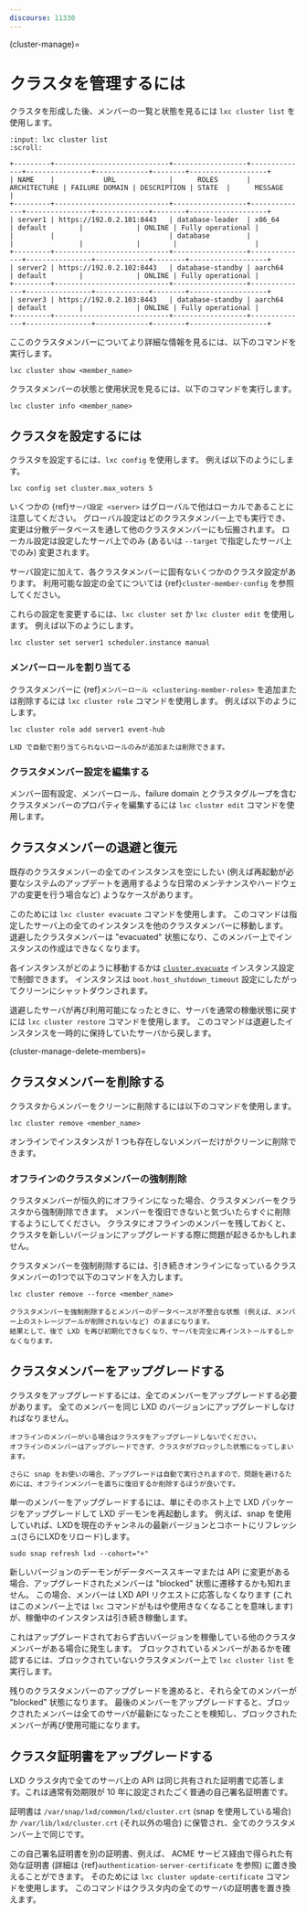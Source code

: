 ```yaml
---
discourse: 11330
---
```


(cluster-manage)=
# クラスタを管理するには

クラスタを形成した後、メンバーの一覧と状態を見るには `lxc cluster list` を使用します。

```{terminal}
:input: lxc cluster list
:scroll:

+---------+----------------------------+------------------+--------------+----------------+-------------+--------+-------------------+
| NAME    |            URL             |      ROLES       | ARCHITECTURE | FAILURE DOMAIN | DESCRIPTION | STATE  |      MESSAGE      |
+---------+----------------------------+------------------+--------------+----------------+-------------+--------+-------------------+
| server1 | https://192.0.2.101:8443   | database-leader  | x86_64       | default        |             | ONLINE | Fully operational |
|         |                            | database         |              |                |             |        |                   |
+---------+----------------------------+------------------+--------------+----------------+-------------+--------+-------------------+
| server2 | https://192.0.2.102:8443   | database-standby | aarch64      | default        |             | ONLINE | Fully operational |
+---------+----------------------------+------------------+--------------+----------------+-------------+--------+-------------------+
| server3 | https://192.0.2.103:8443   | database-standby | aarch64      | default        |             | ONLINE | Fully operational |
+---------+----------------------------+------------------+--------------+----------------+-------------+--------+-------------------+
```

ここのクラスタメンバーについてより詳細な情報を見るには、以下のコマンドを実行します。

    lxc cluster show <member_name>

クラスタメンバーの状態と使用状況を見るには、以下のコマンドを実行します。

    lxc cluster info <member_name>

## クラスタを設定するには

クラスタを設定するには、`lxc config` を使用します。
例えば以下のようにします。

    lxc config set cluster.max_voters 5

いくつかの {ref}`サーバ設定 <server>` はグローバルで他はローカルであることに注意してください。
グローバル設定はどのクラスタメンバー上でも実行でき、変更は分散データベースを通して他のクラスタメンバーにも伝搬されます。
ローカル設定は設定したサーバ上でのみ (あるいは `--target` で指定したサーバ上でのみ) 変更されます。

サーバ設定に加えて、各クラスタメンバーに固有ないくつかのクラスタ設定があります。
利用可能な設定の全てについては {ref}`cluster-member-config` を参照してください。

これらの設定を変更するには、`lxc cluster set` か `lxc cluster edit` を使用します。
例えば以下のようにします。

    lxc cluster set server1 scheduler.instance manual

### メンバーロールを割り当てる

クラスタメンバーに {ref}`メンバーロール <clustering-member-roles>` を追加または削除するには `lxc cluster role` コマンドを使用します。
例えば以下のようにします。

    lxc cluster role add server1 event-hub

```{note}
LXD で自動で割り当てられないロールのみが追加または削除できます。
```

### クラスタメンバー設定を編集する

メンバー固有設定、メンバーロール、failure domain とクラスタグループを含むクラスタメンバーのプロパティを編集するには `lxc cluster edit` コマンドを使用します。

## クラスタメンバーの退避と復元

既存のクラスタメンバーの全てのインスタンスを空にしたい (例えば再起動が必要なシステムのアップデートを適用するような日常のメンテナンスやハードウェアの変更を行う場合など) ようなケースがあります。

このためには `lxc cluster evacuate` コマンドを使用します。
このコマンドは指定したサーバ上の全てのインスタンスを他のクラスタメンバーに移動します。
退避したクラスタメンバーは "evacuated" 状態になり、このメンバー上でインスタンスの作成はできなくなります。

各インスタンスがどのように移動するかは [`cluster.evacuate`](instance-options-misc) インスタンス設定で制御できます。
インスタンスは `boot.host_shutdown_timeout` 設定にしたがってクリーンにシャットダウンされます。

退避したサーバが再び利用可能になったときに、サーバを通常の稼働状態に戻すには `lxc cluster restore` コマンドを使用します。
このコマンドは退避したインスタンスを一時的に保持していたサーバから戻します。

(cluster-manage-delete-members)=
## クラスタメンバーを削除する

クラスタからメンバーをクリーンに削除するには以下のコマンドを使用します。

    lxc cluster remove <member_name>

オンラインでインスタンスが 1 つも存在しないメンバーだけがクリーンに削除できます。

### オフラインのクラスタメンバーの強制削除

クラスタメンバーが恒久的にオフラインになった場合、クラスタメンバーをクラスタから強制削除できます。
メンバーを復旧できないと気づいたらすぐに削除するようにしてください。
クラスタにオフラインのメンバーを残しておくと、クラスタを新しいバージョンにアップグレードする際に問題が起きるかもしれません。

クラスタメンバーを強制削除するには、引き続きオンラインになっているクラスタメンバーの1つで以下のコマンドを入力します。

    lxc cluster remove --force <member_name>

```{caution}
クラスタメンバーを強制削除するとメンバーのデータベースが不整合な状態 (例えば、メンバー上のストレージプールが削除されないなど) のままになります。
結果として、後で LXD を再び初期化できなくなり、サーバを完全に再インストールするしかなくなります。
```

## クラスタメンバーをアップグレードする

クラスタをアップグレードするには、全てのメンバーをアップグレードする必要があります。
全てのメンバーを同じ LXD のバージョンにアップグレードしなければなりません。

```{caution}
オフラインのメンバーがいる場合はクラスタをアップグレードしないでください。
オフラインのメンバーはアップグレードできず、クラスタがブロックした状態になってしまいます。

さらに snap をお使いの場合、アップグレードは自動で実行されますので、問題を避けるためには、オフラインメンバーを直ちに復旧するか削除するほうが良いです。
```

単一のメンバーをアップグレードするには、単にそのホスト上で LXD パッケージをアップグレードして LXD デーモンを再起動します。
例えば、snap を使用していれば、LXDを現在のチャンネルの最新バージョンとコホートにリフレッシュ(さらにLXDをリロード)します。

    sudo snap refresh lxd --cohort="+"

新しいバージョンのデーモンがデータベーススキーマまたは API に変更がある場合、アップグレードされたメンバーは "blocked" 状態に遷移するかも知れません。
この場合、メンバーは LXD API リクエストに応答しなくなります (これはこのメンバー上では `lxc` コマンドがもはや使用きなくなることを意味します) が、稼働中のインスタンスは引き続き稼働します。

これはアップグレードされておらず古いバージョンを稼働している他のクラスタメンバーがある場合に発生します。
ブロックされているメンバーがあるかを確認するには、ブロックされていないクラスタメンバー上で `lxc cluster list` を実行します。

残りのクラスタメンバーのアップグレードを進めると、それら全てのメンバーが "blocked" 状態になります。
最後のメンバーをアップグレードすると、ブロックされたメンバーは全てのサーバが最新になったことを検知し、ブロックされたメンバーが再び使用可能になります。

## クラスタ証明書をアップグレードする

LXD クラスタ内で全てのサーバ上の API は同じ共有された証明書で応答します。これは通常有効期限が 10 年に設定されたごく普通の自己署名証明書です。

証明書は `/var/snap/lxd/common/lxd/cluster.crt` (snap を使用している場合) か `/var/lib/lxd/cluster.crt` (それ以外の場合) に保管され、全てのクラスタメンバー上で同じです。

この自己署名証明書を別の証明書、例えば、 ACME サービス経由で得られた有効な証明書 (詳細は {ref}`authentication-server-certificate` を参照) に置き換えることができます。
そのためには `lxc cluster update-certificate` コマンドを使用します。
このコマンドはクラスタ内の全てのサーバの証明書を置き換えます。
